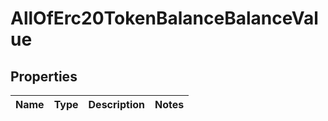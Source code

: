 # AllOfErc20TokenBalanceBalanceValue

## Properties
Name | Type | Description | Notes
------------ | ------------- | ------------- | -------------
